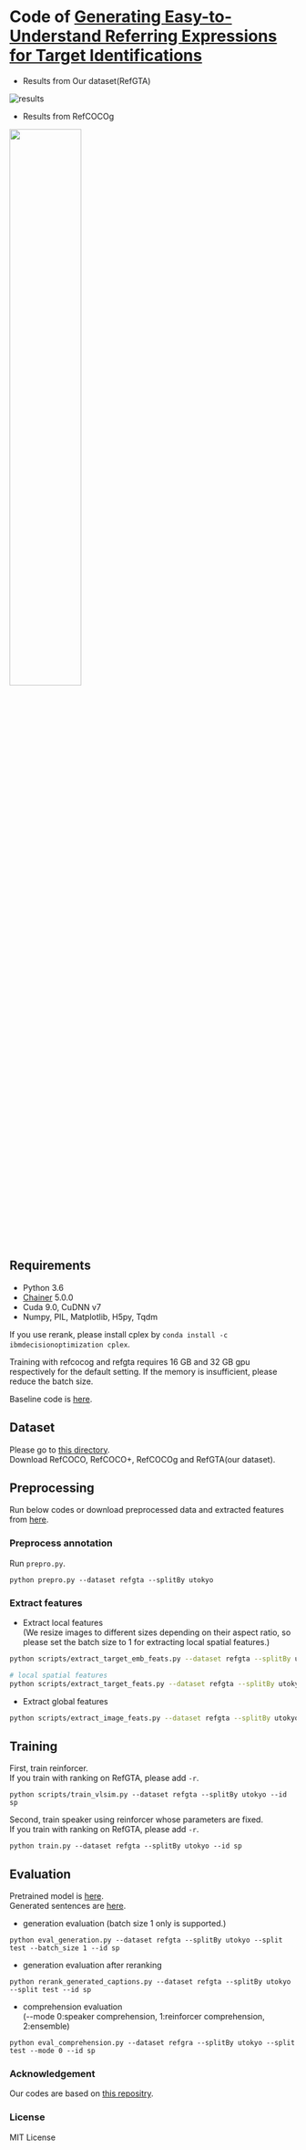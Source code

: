 # Code of [Generating Easy-to-Understand Referring Expressions for Target Identifications](https://arxiv.org/abs/1811.12104)
- Results from Our dataset(RefGTA)

![results](https://raw.githubusercontent.com/mikittt/Human_Friendly_REG/master/demo/fig1.png)

- Results from RefCOCOg

<img src="https://raw.githubusercontent.com/mikittt/Human_Friendly_REG/master/demo/fig2.png" width="50%">


## Requirements

- Python 3.6 
- [Chainer](https://github.com/chainer/chainer) 5.0.0
- Cuda 9.0, CuDNN v7
- Numpy, PIL, Matplotlib, H5py, Tqdm  

If you use rerank, please install cplex by ``conda install -c ibmdecisionoptimization cplex``.

Training with refcocog and refgta requires 16 GB and 32 GB gpu respectively for the default setting.
If the memory is insufficient, please reduce the batch size.

Baseline code is [here](https://github.com/mikittt/re-SLR).

## Dataset

Please go to [this directory](https://github.com/mikittt/Human_Friendly_REG/tree/master/pyutils/refer2/).  
Download RefCOCO, RefCOCO+, RefCOCOg and RefGTA(our dataset).


## Preprocessing
Run below codes or download preprocessed data and extracted features from [here](https://drive.google.com/open?id=1j6kmPq3_RROGO8plICmN6kjM1DCrq_-k).  


### Preprocess annotation
Run ``prepro.py``.  
```
python prepro.py --dataset refgta --splitBy utokyo
```

### Extract features

- Extract local features  
(We resize images to different sizes depending on their aspect ratio, so please set the batch size to 1 for extracting local spatial features.)

```bash
python scripts/extract_target_emb_feats.py --dataset refgta --splitBy utokyo --batch_size 64

# local spatial features
python scripts/extract_target_feats.py --dataset refgta --splitBy utokyo --batch_size 1
```

- Extract global features
```bash
python scripts/extract_image_feats.py --dataset refgta --splitBy utokyo --batch_size 64
```

## Training

First, train reinforcer.  
If you train with ranking on RefGTA, please add ``-r``.
```
python scripts/train_vlsim.py --dataset refgta --splitBy utokyo --id sp
```

Second, train speaker using reinforcer whose parameters are fixed.  
If you train with ranking on RefGTA, please add ``-r``.
```
python train.py --dataset refgta --splitBy utokyo --id sp
```

## Evaluation

Pretrained model is [here](https://drive.google.com/open?id=1sEhePkoIqlzDcAPNFubfH9OODS6yZYkj).  
Generated sentences are [here](https://drive.google.com/open?id=13YZcylNpa8-tBena0swy2VocBBOnIS0-).

- generation evaluation (batch size 1 only is supported.)
```
python eval_generation.py --dataset refgta --splitBy utokyo --split test --batch_size 1 --id sp
```

- generation evaluation after reranking
```
python rerank_generated_captions.py --dataset refgta --splitBy utokyo --split test --id sp
```

- comprehension evaluation  
(--mode 0:speaker comprehension, 1:reinforcer comprehension, 2:ensemble)
```
python eval_comprehension.py --dataset refgra --splitBy utokyo --split test --mode 0 --id sp
```

### Acknowledgement
Our codes are based on [this repositry](https://github.com/lichengunc/speaker_listener_reinforcer).

### License
MIT License
